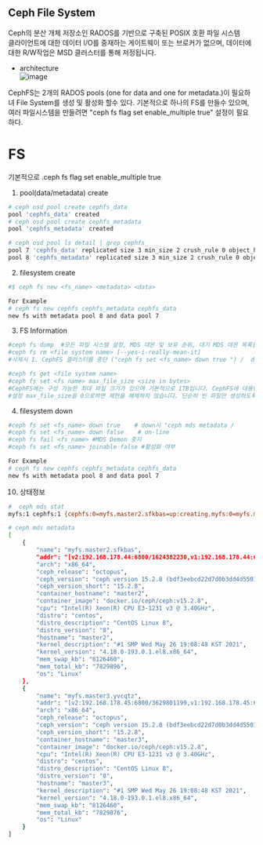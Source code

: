 ## Ceph File System 
Ceph의 분산 개체 저장소인 RADOS를 기반으로 구축된 POSIX 호환 파일 시스템   
클라이언트에 대한 데이터 I/O를 중재하는 게이트웨이 또는 브로커가 없으며, 데이터에 대한 R/W작업은 MSD 클러스터를 통해 저정됩니다. 

- architecture  
![image](https://user-images.githubusercontent.com/39255123/144989915-dd2bc872-d247-4847-be53-bb28a564df32.png)

CephFS는 2개의 RADOS pools (one for data and one for metadata.)이 필요하녀 File System를 생성 및 활성화 할수 있다.
기본적으로 하나의 FS를 만들수 있으며, 여러 파일시스템을 만들려면 "ceph fs flag set enable_multiple true" 설정이 필요하다.  



# FS
기본적으로 
.ceph fs flag set enable_multiple true

1. pool(data/metadata) create 
```bash
# ceph osd pool create cephfs_data
pool 'cephfs_data' created
# ceph osd pool create cephfs_metadata
pool 'cephfs_metadata' created

# ceph osd pool ls detail | grep cephfs_
pool 7 'cephfs_data' replicated size 3 min_size 2 crush_rule 0 object_hash rjenkins pg_num 32 pgp_num 32 autoscale_mode on last_change 2395 flags hashpspool,creating stripe_width 0
pool 8 'cephfs_metadata' replicated size 3 min_size 2 crush_rule 0 object_hash rjenkins pg_num 32 pgp_num 32 autoscale_mode on last_change 2398 flags hashpspool,creating stripe_width 0

```
2. filesystem create 
```bash
#$ ceph fs new <fs_name> <metadata> <data>

For Example
# ceph fs new cephfs cephfs_metadata cephfs_data
new fs with metadata pool 8 and data pool 7
```

3. FS Information
```bash
#ceph fs dump  #모든 파일 시스템 설정, MDS 데몬 및 보유 순위, 대기 MDS 데몬 목록을 포함하는 지정된 epoch(기본값: 현재)에서 FSMap을 덤프
#ceph fs rm <file system name> [--yes-i-really-mean-it]  
#삭제시 1. CephFS 클러스터를 중단 ("ceph fs set <fs_name> down true ") /  down 플래그

#ceph fs get <file system name>
#ceph fs set <fs name> max_file_size <size in bytes> 
#CephFS에는 구성 가능한 최대 파일 크기가 있으며 기본적으로 1TB입니다. CephFS에 대용량 파일을 저장하려는 경우 이 제한을 더 높게 설정할 수 있습니다. 64비트 필드입니다.
#설정 max_file_size을 0으로하면 제한을 해제하지 않습니다. 단순히 빈 파일만 생성하도록 클라이언트를 제한

```
4. filesystem down
```bash
#ceph fs set <fs_name> down true    # down시 "ceph mds metadata / 
#ceph fs set <fs_name> down false    # on-line
#ceph fs fail <fs_name> #MDS Demon 중지
#ceph fs set <fs_name> joinable false #활성화 여부

For Example
# ceph fs new cephfs cephfs_metadata cephfs_data
new fs with metadata pool 8 and data pool 7
```



10. 상태정보
```bash
#  ceph mds stat
myfs:1 cephfs:1 {cephfs:0=myfs.master2.sfkbas=up:creating,myfs:0=myfs.master3.yvcqtz=up:active}

# ceph mds metadata
[
    {
        "name": "myfs.master2.sfkbas",
        "addr": "[v2:192.168.178.44:6800/1624382230,v1:192.168.178.44:6801/1624382230]",
        "arch": "x86_64",
        "ceph_release": "octopus",
        "ceph_version": "ceph version 15.2.8 (bdf3eebcd22d7d0b3dd4d5501bee5bac354d5b55) octopus (stable)",
        "ceph_version_short": "15.2.8",
        "container_hostname": "master2",
        "container_image": "docker.io/ceph/ceph:v15.2.8",
        "cpu": "Intel(R) Xeon(R) CPU E3-1231 v3 @ 3.40GHz",
        "distro": "centos",
        "distro_description": "CentOS Linux 8",
        "distro_version": "8",
        "hostname": "master2",
        "kernel_description": "#1 SMP Wed May 26 19:08:48 KST 2021",
        "kernel_version": "4.18.0-193.0.1.el8.x86_64",
        "mem_swap_kb": "8126460",
        "mem_total_kb": "7829896",
        "os": "Linux"
    },
    {
        "name": "myfs.master3.yvcqtz",
        "addr": "[v2:192.168.178.45:6800/3629801199,v1:192.168.178.45:6801/3629801199]",
        "arch": "x86_64",
        "ceph_release": "octopus",
        "ceph_version": "ceph version 15.2.8 (bdf3eebcd22d7d0b3dd4d5501bee5bac354d5b55) octopus (stable)",
        "ceph_version_short": "15.2.8",
        "container_hostname": "master3",
        "container_image": "docker.io/ceph/ceph:v15.2.8",
        "cpu": "Intel(R) Xeon(R) CPU E3-1231 v3 @ 3.40GHz",
        "distro": "centos",
        "distro_description": "CentOS Linux 8",
        "distro_version": "8",
        "hostname": "master3",
        "kernel_description": "#1 SMP Wed May 26 19:08:48 KST 2021",
        "kernel_version": "4.18.0-193.0.1.el8.x86_64",
        "mem_swap_kb": "8126460",
        "mem_total_kb": "7829876",
        "os": "Linux"
    }
]
```

